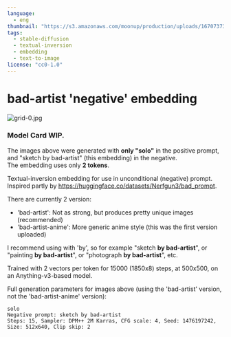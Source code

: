 ```yaml
---
language: 
  - eng
thumbnail: "https://s3.amazonaws.com/moonup/production/uploads/1670737333905-630e54c81ef92d4e37a331b8.jpeg"
tags:
  - stable-diffusion
  - textual-inversion
  - embedding
  - text-to-image
license: "cc0-1.0"
---
```


# bad-artist 'negative' embedding

![grid-0.jpg](https://s3.amazonaws.com/moonup/production/uploads/1670737110801-630e54c81ef92d4e37a331b8.jpeg)
### Model Card WIP.

The images above were generated with **only "solo"** in the positive prompt, and "sketch by bad-artist" (this embedding) in the negative.
<br/>
The embedding uses only **2 tokens**.

Textual-inversion embedding for use in unconditional (negative) prompt.
<br/>
Inspired partly by https://huggingface.co/datasets/Nerfgun3/bad_prompt.

There are currently 2 version:
  - 'bad-artist': Not as strong, but produces pretty unique images (recommended)
  - 'bad-artist-anime': More generic anime style (this was the first version uploaded)

I recommend using with 'by', so for example "sketch **by bad-artist**", or "painting **by bad-artist**", or "photograph **by bad-artist**", etc.

Trained with 2 vectors per token for 15000 (1850x8) steps, at 500x500, on an Anything-v3-based model.

Full generation parameters for images above (using the 'bad-artist' version, not the 'bad-artist-anime' version):
```
solo
Negative prompt: sketch by bad-artist
Steps: 15, Sampler: DPM++ 2M Karras, CFG scale: 4, Seed: 1476197242, Size: 512x640, Clip skip: 2
```